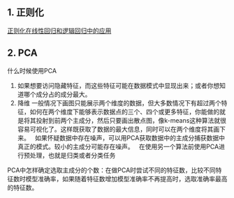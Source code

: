## 1. 正则化
[正则化在线性回归和逻辑回归中的应用](http://www.cnblogs.com/jianxinzhou/p/4083921.html)

## 2. PCA
什么时候使用PCA
1. 如果想要访问隐藏特征，而这些特征可能在数据模式中显现出来；或者你想知道哪个成分占的成分最大。
2. 降维
一般情况下画图只能展示两个维度的数据，但大多数情况下有超过两个特征，如何在两个维度下能够表示数据点的三个、四个或更多特征，你能做的就是将其投射到前两个主成分，然后只要画出散点图，像k-means这种算法就很容易可视化了。这样既获取了数据的最大信息，同时可以在两个维度将其画下来。  
如果怀疑数据中存在噪声，可以用PCA获取数据中的主成分捕获数据中真正的模式。较小的主成分可能存在噪声。  
在使用另一个算法前使用PCA进行预处理，也就是归类或者分类任务

PCA中怎样确定选取主成分的个数：在做PCA时尝试不同的特征数，比较不同特征数时模型准确率，如果随着特征数增加模型准确率不再提高时，选取准确率最高的特征数。
